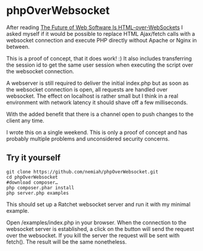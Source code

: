 # phpOverWebsocket

After reading [The Future of Web Software Is HTML-over-WebSockets](https://alistapart.com/article/the-future-of-web-software-is-html-over-websockets/) I asked myself if it would be possible to replace HTML Ajax/fetch calls with a websocket connection and execute PHP directly without Apache or Nginx in between.

This is a proof of concept, that it does work! :) It also includes transferring the session id to get the same user session when executing the script over the websocket connection.
 
A webserver is still required to deliver the initial index.php but as soon as the websocket connection is open, all requests are handled over websocket. The effect on localhost is rather small but I think in a real environment with network latency it should shave off a few milliseconds.

With the added benefit that there is a channel open to push changes to the client any time.

I wrote this on a single weekend. This is only a proof of concept and has probably multiple problems and unconsidered security concerns.

## Try it yourself

	git clone https://github.com/nemiah/phpOverWebsocket.git
	cd phpOverWebsocket
	#download composer…
	php composer.phar install
	php server.php examples
	
This should set up a Ratchet websocket server and run it with my minimal example.

Open /examples/index.php in your browser. When the connection to the websocket server is established, a click on the button will send the request over the websocket. If you kill the server the request will be sent with fetch(). The result will be the same nonetheless.